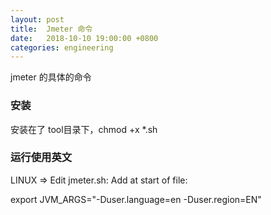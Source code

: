 ```yaml
---
layout: post
title:  Jmeter 命令
date:   2018-10-10 19:00:00 +0800
categories: engineering
---
```

jmeter 的具体的命令
### 安装
安装在了 tool目录下，chmod +x *.sh
### 运行使用英文
LINUX => Edit jmeter.sh:
Add at start of file:

export JVM_ARGS="-Duser.language=en -Duser.region=EN"
